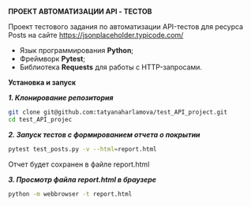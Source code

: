 **ПРОЕКТ АВТОМАТИЗАЦИИ API - ТЕСТОВ**

Проект тестового задания по автоматизации API-тестов для ресурса Posts на сайте https://jsonplaceholder.typicode.com/

- Язык программирования **Python**;
- Фреймворк **Pytest**; 
- Библиотека **Requests** для работы с HTTP-запросами.

**Установка и запуск**

 ***1. Клонирование репозитория***

```bash
git clone git@github.com:tatyanaharlamova/test_API_project.git
cd test_API_projec
```

 ***2. Запуск тестов с формированием отчета о покрытии***

```bash
pytest test_posts.py -v --html=report.html
```
Отчет будет сохранен в файле report.html

***3. Просмотр файла report.html в браузере***

```bash
python -m webbrowser -t report.html

```


